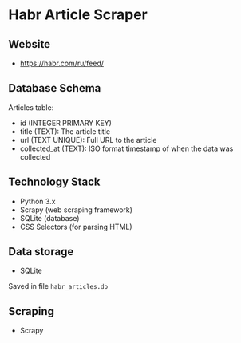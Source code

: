 # Habr Article Scraper

## Website
- https://habr.com/ru/feed/

## Database Schema
Articles table:
- id (INTEGER PRIMARY KEY)
- title (TEXT): The article title
- url (TEXT UNIQUE): Full URL to the article
- collected_at (TEXT): ISO format timestamp of when the data was collected

## Technology Stack
- Python 3.x
- Scrapy (web scraping framework)
- SQLite (database)
- CSS Selectors (for parsing HTML)

## Data storage
- SQLite

Saved in file `habr_articles.db`

## Scraping
- Scrapy
